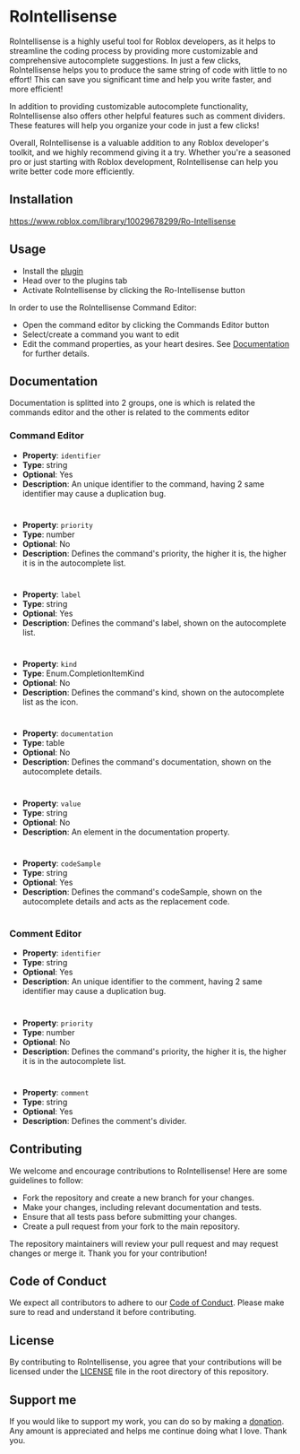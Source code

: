 # RoIntellisense

RoIntellisense is a highly useful tool for Roblox developers, as it helps to streamline the coding process by providing more customizable and comprehensive autocomplete suggestions. In just a few clicks, RoIntellisense helps you to produce the same string of code with little to no effort! This can save you significant time and help you write faster, and more efficient!

In addition to providing customizable autocomplete functionality, RoIntellisense also offers other helpful features such as comment dividers. These features will help you organize your code in just a few clicks!

Overall, RoIntellisense is a valuable addition to any Roblox developer's toolkit, and we highly recommend giving it a try. Whether you're a seasoned pro or just starting with Roblox development, RoIntellisense can help you write better code more efficiently.

## Installation

https://www.roblox.com/library/10029678299/Ro-Intellisense

## Usage

- Install the [plugin](#Installation)
- Head over to the plugins tab
- Activate RoIntellisense by clicking the Ro-Intellisense button

In order to use the RoIntellisense Command Editor:
- Open the command editor by clicking the Commands Editor button
- Select/create a command you want to edit
- Edit the command properties, as your heart desires. See [Documentation](#Documentation) for further details.

## Documentation

Documentation is splitted into 2 groups, one is which is related the commands editor and the other is related to the comments editor

### Command Editor

- __Property__: `identifier`
- __Type__: string
- __Optional__: Yes
- __Description__: An unique identifier to the command, having 2 same identifier may cause a duplication bug.

#

- __Property__: `priority`
- __Type__: number
- __Optional__: No
- __Description__: Defines the command's priority, the higher it is, the higher it is in the autocomplete list.

#

- __Property__: `label`
- __Type__: string
- __Optional__: Yes
- __Description__: Defines the command's label, shown on the autocomplete list.

#

- __Property__: `kind`
- __Type__: Enum.CompletionItemKind
- __Optional__: No
- __Description__: Defines the command's kind, shown on the autocomplete list as the icon.

#

- __Property__: `documentation`
- __Type__: table
- __Optional__: No
- __Description__: Defines the command's documentation, shown on the autocomplete details.

#

- __Property__: `value`
- __Type__: string
- __Optional__: No
- __Description__: An element in the documentation property.

#

- __Property__: `codeSample`
- __Type__: string
- __Optional__: Yes
- __Description__: Defines the command's codeSample, shown on the autocomplete details and acts as the replacement code.

#

### Comment Editor

- __Property__: `identifier`
- __Type__: string
- __Optional__: Yes
- __Description__: An unique identifier to the comment, having 2 same identifier may cause a duplication bug.

#

- __Property__: `priority`
- __Type__: number
- __Optional__: No
- __Description__: Defines the command's priority, the higher it is, the higher it is in the autocomplete list.

#

- __Property__: `comment`
- __Type__: string
- __Optional__: Yes
- __Description__: Defines the comment's divider.


## Contributing
We welcome and encourage contributions to RoIntellisense! Here are some guidelines to follow:

- Fork the repository and create a new branch for your changes.
- Make your changes, including relevant documentation and tests.
- Ensure that all tests pass before submitting your changes.
- Create a pull request from your fork to the main repository.

The repository maintainers will review your pull request and may request changes or merge it.
Thank you for your contribution!

## Code of Conduct
We expect all contributors to adhere to our [Code of Conduct](CODE-OF-CONDUCT.md). Please make sure to read and understand it before contributing.

## License
By contributing to RoIntellisense, you agree that your contributions will be licensed under the [LICENSE](LICENSE) file in the root directory of this repository.

## Support me
If you would like to support my work, you can do so by making a [donation](https://www.roblox.com/games/10031431160/Artzified-Plugin-Donation-Center). Any amount is appreciated and helps me continue doing what I love. Thank you.
